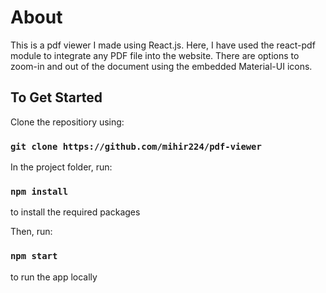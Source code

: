 # About
This is a pdf viewer I made using React.js. Here, I have used the react-pdf module to integrate any PDF file into the website. There are options to zoom-in and out of the document using the embedded Material-UI icons. 

## To Get Started
Clone the repositiory using: 
### `git clone https://github.com/mihir224/pdf-viewer`

In the project folder, run:
### `npm install`
to install the required packages

Then, run:
### `npm start`
to run the app locally



